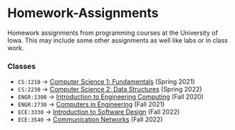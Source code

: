 # Homework-Assignments

Homework assignments from programming courses at the University of Iowa.
This may include some other assignments as well like labs or in class work.

### Classes
 - `CS:1210` -> [Computer Science 1: Fundamentals](https://github.com/BranCann15/Homework-Assignments/tree/main/Computer-Science-1) (Spring 2021)
 - `CS:2230` -> [Computer Science 2: Data Structures](https://github.com/BranCann15/Homework-Assignments/tree/main/Computer-Science-2) (Spring 2022)
 - `ENGR:1300` -> [Introduction to Engineering Computing](https://github.com/BranCann15/Homework-Assignments/tree/main/Introduction-to-Engineering-Computing) (Fall 2020)
 - `ENGR:2730` -> [Computers in Engineering](https://github.com/BranCann15/Homework-Assignments/tree/main/Computers-In-Engineering) (Fall 2021)
 - `ECE:3330` -> [Introduction to Software Design](https://github.com/BranCann15/Homework-Assignments/tree/main/Software%20Design) (Fall 2022)
 - `ECE:3540` -> [Communication Networks](https://github.com/BranCann15/Homework-Assignments/tree/main/Communication%20Networks) (Fall 2022)
